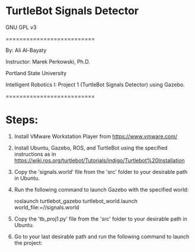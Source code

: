 # TurtleBot Signals Detector

GNU GPL v3

==========================

By: Ali Al-Bayaty

Instructor: Marek Perkowski, Ph.D.

Portland State University

Intelligent Robotics I: Project 1 (TurtleBot Signals Detector) using Gazebo.

==========================

# Steps:

1. Install VMware Workstation Player from https://www.vmware.com/

2. Install Ubuntu, Gazebo, ROS, and TurtleBot using the specified instructions as in https://wiki.ros.org/turtlebot/Tutorials/indigo/Turtlebot%20Installation

3. Copy the 'signals.world' file from the 'src' folder to your desirable path in Ubuntu.

4. Run the following command to launch Gazebo with the specified world:


	roslaunch turtlebot_gazebo turtlebot_world.launch world_file:=/<DESIRABLE PATH>/signals.world


5. Copy the 'tb_proj1.py' file from the 'src' folder to your desirable path in Ubuntu.

6. Go to your last desirable path and run the following command to launch the project:


